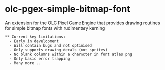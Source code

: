 # olc-pgex-simple-bitmap-font
An extension for the OLC Pixel Game Engine that provides drawing routines for simple bitmap fonts with rudimentary kerning

	** Current key limitations:
	  - Early in development
	  - Will contain bugs and not optimised
	  - Only supports drawing decals (not sprites)
	  - No blank columns within a character in font atlas png
	  - Only basic error trapping
	  - Many more ..
